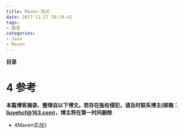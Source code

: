 ```yaml
---
title: Maven-测试
date: 2017-11-27 10:34:42
tags: 
- 摘录
categories: 
- Java
- Maven
---
```


__目录__

<!-- toc -->
<!--more-->



# 4 参考

__本篇博客摘录、整理自以下博文。若存在版权侵犯，请及时联系博主(邮箱：liuyehcf@163.com)，博主将在第一时间删除__

* 《Maven实战》